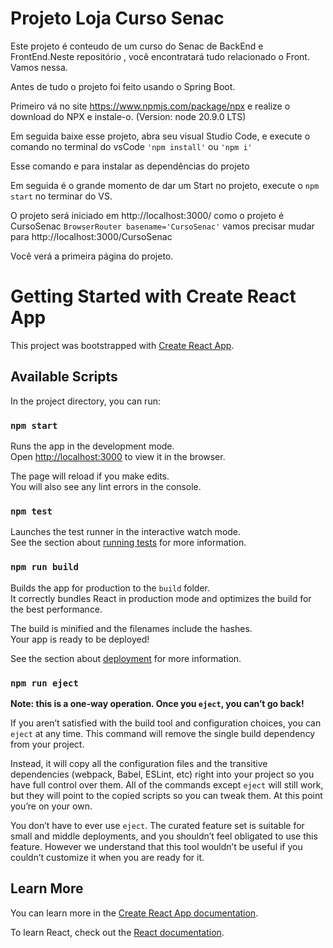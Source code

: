 # Projeto Loja Curso Senac

Este projeto é conteudo de um curso do Senac de BackEnd e FrontEnd.Neste repositório , você encontratará tudo relacionado o Front. Vamos nessa.

Antes de tudo o projeto foi feito usando o Spring Boot.

Primeiro vá no site https://www.npmjs.com/package/npx e realize o download do NPX e instale-o. (Version: node 20.9.0 LTS)

Em seguida baixe esse projeto, abra seu visual Studio Code, e execute o comando no terminal do vsCode `'npm install'` ou `'npm i'`

Esse comando e para instalar as dependências do projeto

Em seguida é o grande momento de dar um Start no projeto, execute o `npm start` no terminar do VS.

O projeto será iniciado em http://localhost:3000/ como o projeto é CursoSenac `BrowserRouter basename='CursoSenac'` vamos precisar mudar para http://localhost:3000/CursoSenac

Você verá a primeira página do projeto.











# Getting Started with Create React App

This project was bootstrapped with [Create React App](https://github.com/facebook/create-react-app).

## Available Scripts

In the project directory, you can run:

### `npm start`

Runs the app in the development mode.\
Open [http://localhost:3000](http://localhost:3000) to view it in the browser.

The page will reload if you make edits.\
You will also see any lint errors in the console.

### `npm test`

Launches the test runner in the interactive watch mode.\
See the section about [running tests](https://facebook.github.io/create-react-app/docs/running-tests) for more information.

### `npm run build`

Builds the app for production to the `build` folder.\
It correctly bundles React in production mode and optimizes the build for the best performance.

The build is minified and the filenames include the hashes.\
Your app is ready to be deployed!

See the section about [deployment](https://facebook.github.io/create-react-app/docs/deployment) for more information.

### `npm run eject`

**Note: this is a one-way operation. Once you `eject`, you can’t go back!**

If you aren’t satisfied with the build tool and configuration choices, you can `eject` at any time. This command will remove the single build dependency from your project.

Instead, it will copy all the configuration files and the transitive dependencies (webpack, Babel, ESLint, etc) right into your project so you have full control over them. All of the commands except `eject` will still work, but they will point to the copied scripts so you can tweak them. At this point you’re on your own.

You don’t have to ever use `eject`. The curated feature set is suitable for small and middle deployments, and you shouldn’t feel obligated to use this feature. However we understand that this tool wouldn’t be useful if you couldn’t customize it when you are ready for it.

## Learn More

You can learn more in the [Create React App documentation](https://facebook.github.io/create-react-app/docs/getting-started).

To learn React, check out the [React documentation](https://reactjs.org/).
